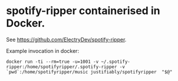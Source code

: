 # spotify-ripper containerised in Docker.

See <https://github.com/ElectryDev/spotify-ripper>.

Example invocation in docker:

    docker run -ti --rm=true -u=1001 -v ~/.spotify-ripper:/home/spotifyripper/.spotify-ripper -v `pwd`:/home/spotifyripper/music justifiably/spotifyripper  "$@"
